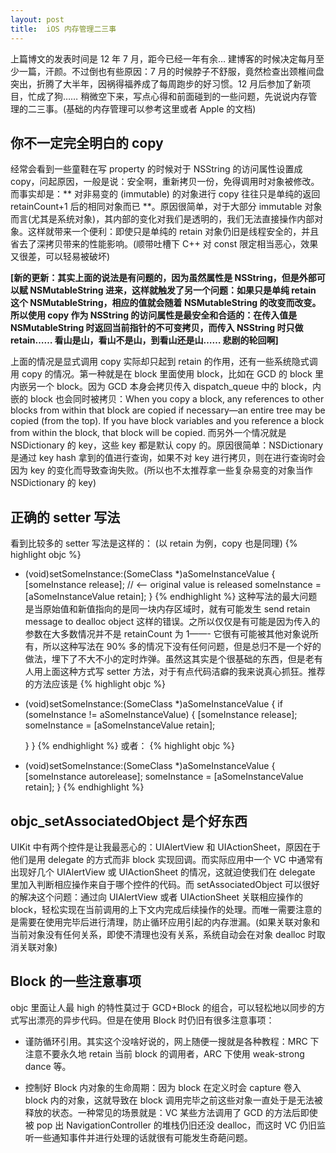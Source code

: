 ```yaml
---
layout: post
title:  iOS 内存管理二三事
---
```



上篇博文的发表时间是 12 年 7 月，距今已经一年有余… 建博客的时候决定每月至少一篇，汗颜。不过倒也有些原因：7 月的时候脖子不舒服，竟然检查出颈椎间盘突出，折腾了大半年，因祸得福养成了每周跑步的好习惯。12 月后参加了新项目，忙成了狗…… 稍微空下来，写点心得和前面碰到的一些问题，先说说内存管理的二三事。(基础的内存管理可以参考这里或者 Apple 的文档)

 

## 你不一定完全明白的 copy


经常会看到一些童鞋在写 property 的时候对于 NSString 的访问属性设置成 copy，问起原因，一般是说：安全啊，重新拷贝一份，免得调用时对象被修改。而事实却是：** 对非易变的 (immutable) 的对象进行 copy 往往只是单纯的返回 retainCount+1 后的相同对象而已 **。原因很简单，对于大部分 immutable 对象而言(尤其是系统对象)，其内部的变化对我们是透明的，我们无法直接操作内部对象。这样就带来一个便利：即使只是单纯的 retain 对象仍旧是线程安全的，并且省去了深拷贝带来的性能影响。(顺带吐槽下 C++ 对 const 限定相当恶心，效果又很差，可以轻易被破坏)

**[新的更新：其实上面的说法是有问题的，因为虽然属性是 NSString，但是外部可以赋 NSMutableString 进来，这样就触发了另一个问题：如果只是单纯 retain 这个 NSMutableString，相应的值就会随着 NSMutableString 的改变而改变。所以使用 copy 作为 NSString 的访问属性是最安全和合适的：在传入值是 NSMutableString 时返回当前指针的不可变拷贝，而传入 NSString 时只做 retain…… 看山是山，看山不是山，到看山还是山…… 悲剧的轮回啊]**

上面的情况是显式调用 copy 实际却只起到 retain 的作用，还有一些系统隐式调用 copy 的情况。第一种就是在 block 里面使用 block，比如在 GCD 的 block 里内嵌另一个 block。因为 GCD 本身会拷贝传入 dispatch_queue 中的 block，内嵌的 block 也会同时被拷贝：When you copy a block, any references to other blocks from within that block are copied if necessary—an entire tree may be copied (from the top). If you have block variables and you reference a block from within the block, that block will be copied. 而另外一个情况就是 NSDictionary 的 key，这些 key 都是默认 copy 的。原因很简单：NSDictionary 是通过 key hash 拿到的值进行查询，如果不对 key 进行拷贝，则在进行查询时会因为 key 的变化而导致查询失败。(所以也不太推荐拿一些复杂易变的对象当作 NSDictionary 的 key)


## 正确的 setter 写法


看到比较多的 setter 写法是这样的： (以 retain 为例，copy 也是同理)
{% highlight objc %}
- (void)setSomeInstance:(SomeClass *)aSomeInstanceValue
{
    [someInstance release]; // <-- original value is released
    someInstance = [aSomeInstanceValue retain];
}
{% endhighlight %}
这种写法的最大问题是当原始值和新值指向的是同一块内存区域时，就有可能发生 send retain message to dealloc object 这样的错误。之所以仅仅是有可能是因为传入的参数在大多数情况并不是 retainCount 为 1——- 它很有可能被其他对象说所有，所以这种写法在 90% 多的情况下没有任何问题，但是总归不是一个好的做法，埋下了不大不小的定时炸弹。虽然这其实是个很基础的东西，但是老有人用上面这种方式写 setter 方法，对于有点代码洁癖的我来说真心抓狂。推荐的方法应该是
{% highlight objc %}
- (void)setSomeInstance:(SomeClass *)aSomeInstanceValue
{
    if (someInstance != aSomeInstanceValue)
    {
         [someInstance release];
         someInstance = [aSomeInstanceValue retain];
           
    }
}
{% endhighlight %}
或者：
{% highlight objc %}
- (void)setSomeInstance:(SomeClass *)aSomeInstanceValue
{
    [someInstance autorelease];
    someInstance = [aSomeInstanceValue retain];
}
{% endhighlight %}       

## objc_setAssociatedObject 是个好东西

UIKit 中有两个控件是让我最恶心的：UIAlertView 和 UIActionSheet，原因在于他们是用 delegate 的方式而非 block 实现回调。而实际应用中一个 VC 中通常有出现好几个 UIAlertView 或 UIActionSheet 的情况，这就迫使我们在 delegate 里加入判断相应操作来自于哪个控件的代码。而 setAssociatedObject 可以很好的解决这个问题：通过向 UIAlertView 或者 UIActionSheet 关联相应操作的 block，轻松实现在当前调用的上下文内完成后续操作的处理。而唯一需要注意的是需要在使用完毕后进行清理，防止循环应用引起的内存泄漏。(如果关联对象和当前对象没有任何关系，即使不清理也没有关系，系统自动会在对象 dealloc 时取消关联对象)

 

## Block 的一些注意事项

objc 里面让人最 high 的特性莫过于 GCD+Block 的组合，可以轻松地以同步的方式写出漂亮的异步代码。但是在使用 Block 时仍旧有很多注意事项：

* 谨防循环引用。其实这个没啥好说的，网上随便一搜就是各种教程：MRC 下注意不要永久地 retain 当前 block 的调用者，ARC 下使用 weak-strong dance 等。

* 控制好 Block 内对象的生命周期：因为 block 在定义时会 capture 卷入 block 内的对象，这就导致在 block 调用完毕之前这些对象一直处于是无法被释放的状态。一种常见的场景就是：VC 某些方法调用了 GCD 的方法后即使被 pop 出 NavigationController 的堆栈仍旧还没 dealloc，而这时 VC 仍旧监听一些通知事件并进行处理的话就很有可能发生奇葩问题。